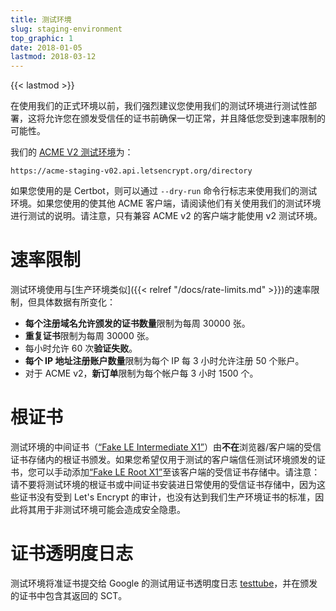 ```yaml
---
title: 测试环境
slug: staging-environment
top_graphic: 1
date: 2018-01-05
lastmod: 2018-03-12
---
```


{{< lastmod >}}

在使用我们的正式环境以前，我们强烈建议您使用我们的测试环境进行测试性部署，这将允许您在颁发受信任的证书前确保一切正常，并且降低您受到速率限制的可能性。

我们的 [ACME V2 测试环境](https://community.letsencrypt.org/t/staging-endpoint-for-acme-v2/49605)为：

`https://acme-staging-v02.api.letsencrypt.org/directory`

如果您使用的是 Certbot，则可以通过 `--dry-run` 命令行标志来使用我们的测试环境。如果您使用的使其他 ACME 客户端，请阅读他们有关使用我们的测试环境进行测试的说明。请注意，只有兼容 ACME v2 的客户端才能使用 v2 测试环境。

# 速率限制

测试环境使用与[生产环境类似]({{< relref "/docs/rate-limits.md" >}})的速率限制，但具体数据有所变化：

* **每个注册域名允许颁发的证书数量**限制为每周 30000 张。
* **重复证书**限制为每周 30000 张。
* 每小时允许 60 次**验证失败**。
* **每个 IP 地址注册账户数量**限制为每个 IP 每 3 小时允许注册 50 个账户。
* 对于 ACME v2，**新订单**限制为每个帐户每 3 小时 1500 个。

# 根证书

测试环境的中间证书（[“Fake LE Intermediate X1”](/certs/fakeleintermediatex1.pem)）由**不在**浏览器/客户端的受信证书存储内的根证书颁发。如果您希望仅用于测试的客户端信任测试环境颁发的证书，您可以手动添加[“Fake LE Root X1”](/certs/fakelerootx1.pem)至该客户端的受信证书存储中。请注意：请不要将测试环境的根证书或中间证书安装进日常使用的受信证书存储中，因为这些证书没有受到 Let's Encrypt 的审计，也没有达到我们生产环境证书的标准，因此将其用于非测试环境可能会造成安全隐患。

# 证书透明度日志

测试环境将准证书提交给 Google 的测试用证书透明度日志 [testtube](http://www.certificate-transparency.org/known-logs#TOC-Test-Logs)，并在颁发的证书中包含其返回的 SCT。
